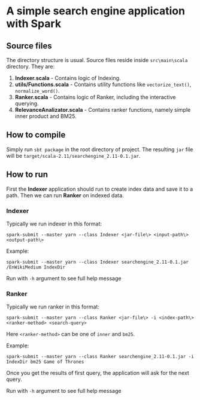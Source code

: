 # A simple search engine application with Spark

## Source files
The directory structure is usual. Source files reside inside `src\main\scala` directory. They are:
1. **Indexer.scala** - Contains logic of Indexing.
4. **utils/Functions.scala** -  Contains utility functions like `vectorize_text()`, `normalize_word()`.
5. **Ranker.scala** - Contains logic of Ranker, including the interactive querying.
6. **RelevanceAnalizator.scala** - Contains ranker functions, namely simple inner product and BM25.

## How to compile
Simply run `sbt package` in the root directory of project. The resulting `jar` file will be `target/scala-2.11/searchengine_2.11-0.1.jar`.

## How to run
First the **Indexer** application should run to create index data and save it to a path. Then we can run **Ranker** on indexed data. 

### Indexer
Typically we run indexer in this format:

`spark-submit --master yarn --class Indexer <jar-file\> <input-path\> <output-path\>`

Example: 

`spark-submit --master yarn --class Indexer searchengine_2.11-0.1.jar /EnWikiMedium IndexDir`

Run with `-h` argument to see full help message

### Ranker
Typically we run ranker in this format:

`spark-submit --master yarn --class Ranker <jar-file\> -i <index-path\> <ranker-method> <search-query>`

Here `<ranker-method>` can be one of `inner` and `bm25`.

Example: 

`spark-submit --master yarn --class Ranker searchengine_2.11-0.1.jar -i IndexDir bm25 Game of Thrones`

Once you get the results of first query, the application will ask for the next query.

Run with `-h` argument to see full help message
